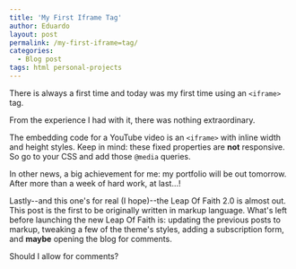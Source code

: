 ```yaml
---
title: 'My First Iframe Tag'
author: Eduardo
layout: post
permalink: /my-first-iframe=tag/
categories:
  - Blog post
tags: html personal-projects
---
```


There is always a first time and today was my first time using an `<iframe>` tag.

From the experience I had with it, there was nothing extraordinary.

The embedding code for a YouTube video is an `<iframe>` with inline width and height styles. Keep in mind: these fixed properties are **not** responsive. So go to your CSS and add those `@media` queries.

In other news, a big achievement for me: my portfolio will be out tomorrow. After more than a week of hard work, at last...!

Lastly--and this one's for real (I hope)--the Leap Of Faith 2.0 is almost out. This post is the first to be originally written in markup language. What's left before launching the new Leap Of Faith is: updating the previous posts to markup, tweaking a few of the theme's styles, adding a subscription form, and **maybe** opening the blog for comments.

Should I allow for comments?